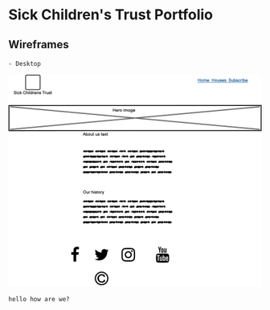 # Sick Children's Trust Portfolio

## Wireframes
    
    - Desktop

![Desktop wireframe for the homepage](./assets/wireframes/homepage-sick-children.png)




    hello how are we?